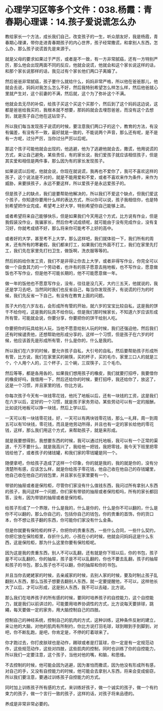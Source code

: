 # 心理学习区等多个文件：038.杨霞：青春期心理课：14.孩子爱说谎怎么办

教给家长一个方法，成长我们自己，改变孩子的一生，听众朋友好，我是杨霞，青春期心理课，带你走进青春期孩子的内心世界，孩子经常撒谎，和拿别人东西，怎么办，那么孩子说谎首先是来源于。

就是父母的要求如果过于严厉，或者是不一致，有一方非常腻癌，还有一方特别严厉，那么他会出现两面不同的反应，他就会说谎，他就会和这个家长说这样的话，和那个家长说那样的话，我见过有个家长他们两口子离婚了。

然后爸爸非常腻癌，孩子要什么就给什么，妈妈非常严格，所以他在爸爸那儿，他就会去说，妈妈对我怎么怎么不好，然后我特别希望怎么样怎么样，然后他爸就心里就产生对，这个前妻的不满，然后就，这个为了弥补这个不满。

他就会去无尽的补偿，给孩子买这个买这个买那个，然后到了这个妈妈这边说，这都是爸爸给我买的，我根本就不想要，那妈妈就会去埋怨爸爸，而没有这个去想到，就是孩子自己他在这钻空子。

所以我们每当发现孩子说谎的时候，要注意我们两口子的这个，教育的方法，有没有偏差，有没有不一致，最好就是一致的，不能说两个声音，那么还有呢，是不是有一方呢，过分严厉，当你过分严厉以后呢。

那这个孩子可能他就会出现的，他逃避，他为了逃避他就会去，撒谎，他用说谎的方式，来让自己避免，某些责任，有的家长说，我们爱孩子就应该相信孩子，但是其实爱和相信是两件事，那么因为有的家长发现孩子。

如果说谎以后呢，他就会说，你现在就说谎，我再也不爱你了，我可不喜欢这样的孩子，这个说法是不对的，就是不能用爱和不爱，或者不喜欢来作为条件，来作为威胁，来要挟孩子，永远不要这样，所以爱孩子是永远爱孩子的。

但是孩子上的缺点，我们是要帮助他解决的，所以我们不爱这个缺点，但我们爱这个孩子，你知道你要用什么样的表达方式，所以你可以说，孩子我相信你，也是特别希望把作业完成，希望考上好大学，特别希望你自己能够上进。

或者希望将来自己能够快乐，但是如果我们今天用这个方式，比方说有作业，但是我假装没作业，我骗家长，然后你考试成绩呢，就可能由于没有完成作业，没有复习好，你就考成绩不好，那么将来你可能考不上好的高中。

或者好的大学，甚至考不上大学，那么这样吧，我们就体验一下，我们所有的周末，还有所有的寒暑假，我们都来打工，如果我们在外面不打工，我们在家里先打工，我们先在家里先打扫卫生，做饭啊，洗衣服等等的。

然后妈妈给你发工资，我们不是非得让你去上大学，或者非得写作业，你完全可以做一个自食其力的一个劳动者，也许有的孩子愿意去拖地板，也不写作业，愿意做饭也不写作业，但是他不可能长期的，他不可能愿意做一年。

做一年的饭他也不愿意写作业，没有，往往是没几天，大约三五天，他就说的，我还是学习去吧，当然同时我们也反省自己，每当你发现孩子，有说谎的行为的时候，我们先反省一下自己，有没有在教育上面的问题。

孩子大约在六岁左右，会形成所有管的开始，就六岁的宝宝比较自私，这是我的饼干不给你吃，这是我的玩具不给你玩，但是我们那时候家长，不知道六岁应该形成所有管，可能就会说，你要分享，你要把你的饼干给别人吃。

你要把你的玩具给别人玩，当他不愿意给别人玩的时候，我们还强迫他，然后我们还有时候谴责他，还想帮助他形成分享的，这样一个习惯，但是孩子在六岁的时候，他应该首先是形成所有管，什么是你的，什么是我的。

所以我们在六岁的时候，要允许孩子自私，大引号的自私，然后要帮助孩子形成所有管，比方说，我们在家里买的碗筷，买的杯子，买的毛巾，家里三口人的就是三个，个人用个人的，三个杯子，三个碗，三双筷子，三个毛巾。

然后等等，都是各用各的，如果我们想用孩子的橡皮，我们就要打招呼，我要借你的橡皮好吗，我借用一下，然后还给你的时候，要打招呼，我还给你了，放这了，这是一个习惯，并且家里的钱，你比方说。

你每次孩子今天有一块钱零花钱，他托了地板以后，还有一块钱的工资，这是我们在六岁以后，定好的一个习惯，就是孩子家务劳动，某些劳动可以有一定的报酬，比如说托地板可以挣一块钱，然后上学以后。

一天可以有一块钱零花钱，好，一天可以有两块钱零花钱，那么一礼拜，周一到周五可以有10块钱，零花钱，而且是他劳动所得，并且也有一定的家长给他的零花钱，这样，那么我们用这个方式，来帮助孩子，就是来形成。

就是我要想得到，我想要东西的时候，我可以通过托地板，我可以有一个正常的渠道，千万不要什么，就是我高兴了，我给他一把钱，我把零钱，我今天下班里把零钱给他了，或者孩子的储钱罐，和我们家的零钱罐是同一个。

随便拿吧，你给孩子造成了这样一个印象，你的就是我的，我的就是你的，没有分清楚所有感，应该怎么样，就是你给孩子零花钱，他自己收在他自己的存钱罐里，他自己收在他自己的钱包里，并且家长在家里要有一个。

带锁的抽屉或者是保险柜，尽管你们家没有什么值钱东西，我问过所有拿别人东西的孩子，我问这样一个问题，你们家有带锁的抽屉或者保险柜吗，所有的家长都回答，没有，因为带锁的抽屉或者是保险柜。

给孩子形成了一个界限，什么是我的，什么是你的，什么是你不可以翻的，什么是你不可以翻的，那么你自己的，包括你自己的钱包，你的贵重的首饰，你的货口本，你不想让孩子翻的东西，你可能你们家没有什么金条。

但是你就要有保险柜的样子，你把你的贵重东西，一些什么合同，一些什么契约，你把它放在保险柜里，存折什么的，小孩在小的时候，他就会问妈妈这是什么东西，这是保险柜，那为什么这里你要有保险柜呢。

因为这是我的贵重东西，别人不可以乱翻，还有就是你下班以后，你的书包，孩子是不可以乱翻的，你的抽屉，孩子是不可以乱翻的，你也不要去乱翻，孩子的抽屉和孩子的书包，那么孩子也不可以翻，你的抽屉和你的书包。

并且当你去姥姥家的时候，去亲戚家的时候，去别人家的时候，要及时制止孩子乱翻别人东西，那么当孩子想要去翻别人东西，就一定要提醒他，不可以，这样他长大了以后，才可以形成，这是别人东西，我不可以去碰，比方说。

那么我们在培养孩子的所有感的时候，要同时培养孩子的自控能力，这个自控能力，就是我们以前讲过的，可能要用培养协调性的方式，比方说每天要排球，跳繩，每天要做一定的家务，用大脑控制自己的四肢。

控制自己的神经系统，控制自己的肌肉的方式，这种训练，这种条件反射的建立，来让他的大脑，对他的肌肉有所制约，你比方说打羽毛球，球到眼到手到脚到，对吧，你不断乱跑，是吧，你肯定是，不停的盯着球来了。

你才跑过去，你打皮肤球也是动作，踢球或者是打篮球，你一定是有一定规范动作，这些规范动作，这些对四肢，这些肌肉的控制，同时也训练了你的自控能力，所以我们一定要注意，这个孩子，当他对他的嘴，和脑，和思维。

不去控制的时候，他可能会因为逃避，因为害怕而撒谎，因为他没有形成所有感，对自己的手，又没有自控能力的时候，他可能会去拿别人东西，将来会变成偷窃，所以我们要注意，要通过训练孩子自控能力的方式。

同时加上训练孩子所有感的方式，来训练好孩子，做一个诚实的孩子，做一个有约束力的孩子，做一个言行一致的孩子，这样的话，对孩子将来品德的。

养成是非常非常必要的。